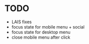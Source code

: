 # TODO

* LAIS fixes
* focus state for mobile menu + social
* focus state for desktop menu
* close mobile menu after click
